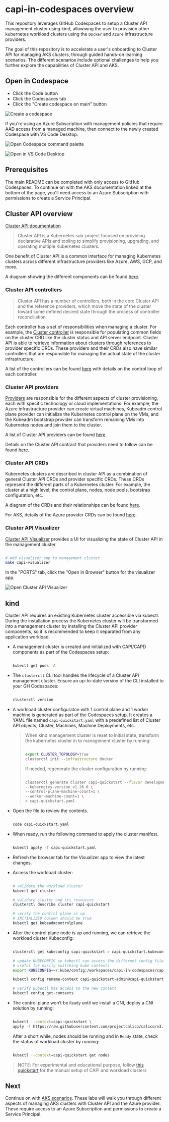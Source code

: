 # capi-in-codespaces overview

This repository leverages GitHub Codespaces to setup a Cluster API management cluster using kind, allowiwng the user to provision other kubernetes workload clusters using the `Docker` and `Azure` infrastructure providers.

The goal of this repository is to accelerate a user's onboarding to Cluster API for managing AKS clusters, through guided hands-on learning scenarios. The different scenarios include optional challenges to help you further explore the capabilities of Cluster API and AKS.

## Open in Codespace

- Click the Code button
- Click the Codespaces tab
- Click the "Create codespace on main" button

![Create a codespace](/images/create-codespace.png)

If you're using an Azure Subscription with management policies that require AAD access from a managed machine, then connect to the newly created Codespace with VS Code Desktop.

![Open Codespace command palette](/images/open-command-palette.png)

![Open in VS Code Desktop](/images/open-in-vscode-desktop.png)

## Prerequisites

The main README can be completed with only access to GitHub Codespaces. To continue on with the AKS documentation linked at the bottom of the page, you'll need access to an Azure Subscription with permissions to create a Service Principal.

## Cluster API overview

[Cluster API documentation](https://cluster-api.sigs.k8s.io/)

> Cluster API is a Kubernetes sub-project focused on providing declarative APIs and tooling to simplify provisioning, upgrading, and operating multiple Kubernetes clusters.

One benefit of Cluster API is a common interface for managing Kubernetes clusters across different infrastructure providers like Azure, AWS, GCP, and more.

A diagram showing the different components can be found [here](https://cluster-api.sigs.k8s.io/user/concepts.html).

### Cluster API controllers

> Cluster API has a number of controllers, both in the core Cluster API and the reference providers, which move the state of the cluster toward some defined desired state through the process of controller reconciliation.

Each controller has a set of responsibilities when managing a cluster. For example, the [Cluster controller](https://cluster-api.sigs.k8s.io/developer/architecture/controllers/cluster.html) is responsible for populating common fields on the cluster CRD like the cluster status and API server endpoint. Cluster API is able to retrieve information about clusters through references to provider specific CRDs. These providers and their CRDs also have similar controllers that are responsible for managing the actual state of the cluster infrastructure.

A list of the controllers can be found [here](https://cluster-api.sigs.k8s.io/developer/architecture/controllers.html) with details on the control loop of each controller.

### Cluster API providers

[Providers](https://cluster-api.sigs.k8s.io/reference/glossary.html#provider) are responsible for the different aspects of cluster provisioning, each with specific technology or cloud implementations. For example, the Azure infrastructure provider can create virtual machines, Kubeadm control plane provider can initialize the Kubernetes control plane on the VMs, and the Kubeadm bootstrap provider can transform remaining VMs into Kubernetes nodes and join them to the cluster.

A list of Cluster API providers can be found [here](https://cluster-api.sigs.k8s.io/reference/providers.html).

Details on the Cluster API contract that providers need to follow can be found [here](https://cluster-api.sigs.k8s.io/developer/providers/contracts.html).

### Cluster API CRDs

Kubernetes clusters are described in cluster API as a combination of general Cluster API CRDs and provider specific CRDs. These CRDs represent the different parts of a Kubernetes cluster. For example, the cluster at a high level, the control plane, nodes, node pools, bootstrap configuration, etc.

A diagram of the CRDs and their relationships can be found [here](https://cluster-api.sigs.k8s.io/developer/crd-relationships.html).

For AKS, details of the Azure provider CRDs can be found [here](https://capz.sigs.k8s.io/topics/managedcluster.html#specification).

### Cluster API Visualizer

[Cluster API Visualizer](https://github.com/Jont828/cluster-api-visualizer#readme) provides a UI for visualizing the state of Cluster API in the management cluster.

```bash

# Add visualizer app to management cluster
make capi-visualizer

```

In the "PORTS" tab, click the "Open in Browser" button for the visualizer app.

![Open Cluster API Visualizer](images/open-capi-visualizer.png)

## kind

Cluster API requires an existing Kubernetes cluster accessible via kubectl. During the installation process the Kubernetes cluster will be transformed into a management cluster by installing the Cluster API provider components, so it is recommended to keep it separated from any application workload.

- A management cluster is created and initialized with CAPI/CAPD components as part of the Codespaces setup:

  ```bash

  kubectl get pods -A

  ```

- The `clusterctl` CLI tool handles the lifecycle of a Cluster API management cluster. Ensure an up-to-date version of the CLI installed to your GH Codespaces:

  ```bash

  clusterctl version

  ```

- A workload cluster configuraton with 1 control plane and 1 worker machine is generated as part of the Codespaces setup. It creates a YAML file named `capi-quickstart.yaml` with a predefined list of Cluster API objects; Cluster, Machines, Machine Deployments, etc.

  > When kind management cluster is reset to initial state, transform the kubernetes cluster in to management cluster by running:
  >
  > ```bash
  >
  > export CLUSTER_TOPOLOGY=true
  > clusterctl init --infrastructure docker
  >
  > ```
  >
  > If needed, regenerate the cluster configuration by running:
  >
  > ```bash
  >
  > clusterctl generate cluster capi-quickstart --flavor development \
  > --kubernetes-version v1.26.0 \
  > --control-plane-machine-count=1 \
  > --worker-machine-count=1 \
  > > capi-quickstart.yaml
  >
  > ```

- Open the file to review the contents.

  ```bash

  code capi-quickstart.yaml

  ```

- When ready, run the following command to apply the cluster manifest.

  ```bash

  kubectl apply -f capi-quickstart.yaml

  ```

- Refresh the browser tab for the Visualizer app to view the latest changes.

- Access the workload cluster:

  ```bash

  # validate the workload cluster
  kubectl get cluster

  # validate cluster and its resources
  clusterctl describe cluster capi-quickstart

  # verify the control plane is up
  # INITIALIZED column should be true
  kubectl get kubeadmcontrolplane

  ```

- After the control plane node is up and running, we can retrieve the workload cluster Kubeconfig:

  ```bash

  clusterctl get kubeconfig capi-quickstart > capi-quickstart.kubeconfig

  # update KUBECONFIG so kubectl can access the different config files.
  # useful for easily switching kube contexts
  export KUBECONFIG=~/.kube/config:/workspaces/capi-in-codespaces/capi-quickstart.kubeconfig

  kubectl config rename-context capi-quickstart-admin@capi-quickstart capi-quickstart

  # verify kubectl has access to the new context
  kubectl config get-contexts

  ```

- The control plane won’t be `Ready` until we install a CNI, deploy a CNI solution by running:

   ```bash

   kubectl --context=capi-quickstart \
   apply -f https://raw.githubusercontent.com/projectcalico/calico/v3.24.1/manifests/calico.yaml

   ```

  After a short while, nodes should be running and in `Ready` state, check the status of workload cluster by running:

  ```bash

  kubectl --context=capi-quickstart get nodes

  ```

> NOTE: For experimental and educational purpose, follow [this quickstart](https://cluster-api.sigs.k8s.io/user/quick-start.html) for the manual setup of CAPI and workload clusters

## Next

Continue on with [AKS scenarios](./docs/1-managed-aks-cluster.md). These labs will walk you through different aspects of managing AKS clusters with Cluster API and the Azure provider. These require access to an Azure Subscription and permissions to create a Service Principal.
